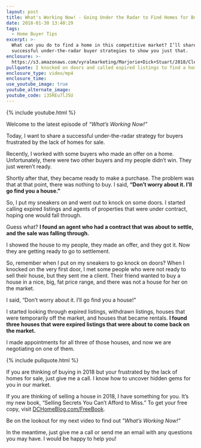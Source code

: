 ```yaml
---
layout: post
title: What's Working Now! - Going Under the Radar to Find Homes for Buyers
date: 2018-01-30 13:40:29
tags:
  - Home Buyer Tips
excerpt: >-
  What can you do to find a home in this competitive market? I’ll share a few
  successful under-the-radar buyer strategies to show you just that.
enclosure: >-
  https://s3.amazonaws.com/vyralmarketing/Marjorie+Dick+Stuart/2018/Cleveland+Park+Real+Estate-+Strategy+For+Buyers+_Under+the+Radar_.mp4
pullquote: I knocked on doors and called expired listings to find a home for my buyers.
enclosure_type: video/mp4
enclosure_time:
use_youtube_image: true
youtube_alternate_image:
youtube_code: i35REu7lJ5U
---
```



{% include youtube.html %}

Welcome to the latest episode of *“What’s Working Now!”*&nbsp;

Today, I want to share a successful under-the-radar strategy for buyers frustrated by the lack of homes for sale.&nbsp;

Recently, I worked with some buyers who made an offer on a home. Unfortunately, there were two other buyers and my people didn’t win. They just weren’t ready.&nbsp;

Shortly after that, they became ready to make a purchase. The problem was that at that point, there was nothing to buy. I said, **“Don’t worry about it. I’ll go find you a house.”**

So, I put my sneakers on and went out to knock on some doors. I started calling expired listings and agents of properties that were under contract, hoping one would fall through.

Guess what? **I found an agent who had a contract that was about to settle, and the sale was falling through.**&nbsp;

I showed the house to my people, they made an offer, and they got it. Now they are getting ready to go to settlement.

So, remember when I put on my sneakers to go knock on doors? When I knocked on the very first door, I met some people who were not ready to sell their house, but they sent me a client. Their friend wanted to buy a house in a nice, big, fat price range, and there was not a house for her on the market.&nbsp;

I said, “Don’t worry about it. I’ll go find you a house!”&nbsp;

I started looking through expired listings, withdrawn listings, houses that were temporarily off the market, and houses that became rentals. **I found three houses that were expired listings that were about to come back on the market.&nbsp;**

I made appointments for all three of those houses, and now we are negotiating on one of them.

{% include pullquote.html %}

If you are thinking of buying in 2018 but your frustrated by the lack of homes for sale, just give me a call. I know how to uncover hidden gems for you in our market.&nbsp;

If you are thinking of selling a house in 2018, I have something for you. It’s my new book, “Selling Secrets You Can’t Afford to Miss.” To get your free copy, visit [DCHomeBlog.com/FreeBook](http://dchomeblog.com/freebook).&nbsp;

Be on the lookout for my next video to find out *"What’s Working Now!"*&nbsp;

In the meantime, just give me a call or send me an email with any questions you may have. I would be happy to help you!